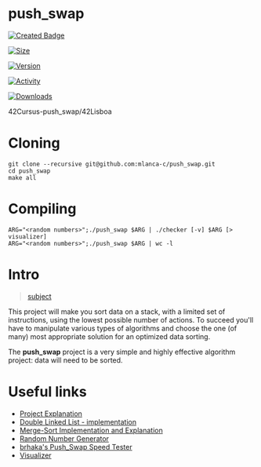 # push_swap
 [![Created Badge](https://badges.pufler.dev/created/mlanca-c/push_swap)](https://github.com/mlanca-c/push_swap)
 
 [![Size](https://img.shields.io/github/repo-size/mlanca-c/push_swap?color=orange&label=SIZE&logo=Size&style=for-the-badge)](https://github.com/mlanca-c/push_swap)
 
 
 [![Version](https://img.shields.io/github/go-mod/go-version/mlanca-c/push_swap?color=blue&label=Version&logo=Version&logoColor=blue&style=for-the-badge)](https://github.com/mlanca-c/push_swap)
 
 
 [![Activity](https://img.shields.io/github/commit-activity/m/mlanca-c/push_swap?label=Commit%20Actvity&style=for-the-badge)](https://github.com/mlanca-c/push_swap)
 
 
 [![Downloads](https://img.shields.io/chocolatey/dt/push_swap)](https://github.com/mlanca-c/push_swap)

 42Cursus-push_swap/42Lisboa 

# Cloning

 ```
 git clone --recursive git@github.com:mlanca-c/push_swap.git
 cd push_swap
 make all
 ```

# Compiling

 ```
 ARG="<random numbers>";./push_swap $ARG | ./checker [-v] $ARG [> visualizer]
 ARG="<random numbers>";./push_swap $ARG | wc -l
 ```

# Intro

 > [subject](subject.pdf)

 This project will make you sort data on a stack, with a limited set of instructions, using the lowest possible number of actions.
 To succeed you'll have to manipulate various types of algorithms and choose the one (of many) most appropriate solution for an optimized data sorting.

 The **push_swap** project is a very simple and highly effective algorithm project: data will need to be sorted.

# Useful links

 * [Project Explanation](https://medium.com/@jamierobertdawson/push-swap-the-least-amount-of-moves-with-two-stacks-d1e76a71789a)
 * [Double Linked List - implementation](https://www.geeksforgeeks.org/doubly-linked-list/)
 * [Merge-Sort Implementation and Explanation](https://www.geeksforgeeks.org/merge-sort-for-doubly-linked-list/)
 * [Random Number Generator](https://numbergenerator.org/)
 * [brhaka's Push_Swap Speed Tester](https://gist.github.com/brhaka/af12a3b49812014c5cea47301659e750)
 * [Visualizer](https://github.com/o-reo/push_swap_visualizer)
